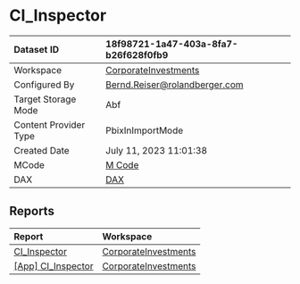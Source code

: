 



# CI_Inspector

|Dataset ID|18f98721-1a47-403a-8fa7-b26f628f0fb9|
| :--- | :--- |
|Workspace|[CorporateInvestments](../Workspaces/CorporateInvestments.md)|
|Configured By|Bernd.Reiser@rolandberger.com|
|Target Storage Mode|Abf|
|Content Provider Type|PbixInImportMode|
|Created Date|July 11, 2023 11:01:38|
|MCode|[M Code](./CI_Inspector/mcode.md)|
|DAX|[DAX](./CI_Inspector/dax.md)|

## Reports

|Report|Workspace|
| :--- | :--- |
|[CI_Inspector](../Reports/CI_Inspector.md)|[CorporateInvestments](../Workspaces/CorporateInvestments.md)|
|[[App] CI_Inspector](../Reports/[App]-CI_Inspector.md)|[CorporateInvestments](../Workspaces/CorporateInvestments.md)|
